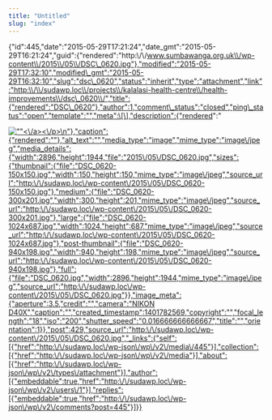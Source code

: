 ```yaml
---
title: "Untitled"
slug: "index"
---
```


{"id":445,"date":"2015-05-29T17:21:24","date\_gmt":"2015-05-29T16:21:24","guid":{"rendered":"http:\\/\\/www.sumbawanga.org.uk\\/wp-content\\/2015\\/05\\/DSC\_0620.jpg"},"modified":"2015-05-29T17:32:10","modified\_gmt":"2015-05-29T16:32:10","slug":"dsc\_0620","status":"inherit","type":"attachment","link":"http:\\/\\/sudawp.loc\\/projects\\/kalalasi-health-centre\\/health-improvements\\/dsc\_0620\\/","title":{"rendered":"DSC\_0620"},"author":1,"comment\_status":"closed","ping\_status":"open","template":"","meta":\[\],"description":{"rendered":"

[![\"\"](\"http:\/\/sudawp.loc\/wp-content\/2015\/05\/DSC_0620-300x201.jpg\")<\\/a><\\/p>\\n"},"caption":{"rendered":""},"alt\_text":"","media\_type":"image","mime\_type":"image\\/jpeg","media\_details":{"width":2896,"height":1944,"file":"2015\\/05\\/DSC\_0620.jpg","sizes":{"thumbnail":{"file":"DSC\_0620-150x150.jpg","width":150,"height":150,"mime\_type":"image\\/jpeg","source\_url":"http:\\/\\/sudawp.loc\\/wp-content\\/2015\\/05\\/DSC\_0620-150x150.jpg"},"medium":{"file":"DSC\_0620-300x201.jpg","width":300,"height":201,"mime\_type":"image\\/jpeg","source\_url":"http:\\/\\/sudawp.loc\\/wp-content\\/2015\\/05\\/DSC\_0620-300x201.jpg"},"large":{"file":"DSC\_0620-1024x687.jpg","width":1024,"height":687,"mime\_type":"image\\/jpeg","source\_url":"http:\\/\\/sudawp.loc\\/wp-content\\/2015\\/05\\/DSC\_0620-1024x687.jpg"},"post-thumbnail":{"file":"DSC\_0620-940x198.jpg","width":940,"height":198,"mime\_type":"image\\/jpeg","source\_url":"http:\\/\\/sudawp.loc\\/wp-content\\/2015\\/05\\/DSC\_0620-940x198.jpg"},"full":{"file":"DSC\_0620.jpg","width":2896,"height":1944,"mime\_type":"image\\/jpeg","source\_url":"http:\\/\\/sudawp.loc\\/wp-content\\/2015\\/05\\/DSC\_0620.jpg"}},"image\_meta":{"aperture":3.5,"credit":"","camera":"NIKON D40X","caption":"","created\_timestamp":1401782569,"copyright":"","focal\_length":"18","iso":"200","shutter\_speed":"0.016666666666667","title":"","orientation":1}},"post":429,"source\_url":"http:\\/\\/sudawp.loc\\/wp-content\\/2015\\/05\\/DSC\_0620.jpg","\_links":{"self":\[{"href":"http:\\/\\/sudawp.loc\\/wp-json\\/wp\\/v2\\/media\\/445"}\],"collection":\[{"href":"http:\\/\\/sudawp.loc\\/wp-json\\/wp\\/v2\\/media"}\],"about":\[{"href":"http:\\/\\/sudawp.loc\\/wp-json\\/wp\\/v2\\/types\\/attachment"}\],"author":\[{"embeddable":true,"href":"http:\\/\\/sudawp.loc\\/wp-json\\/wp\\/v2\\/users\\/1"}\],"replies":\[{"embeddable":true,"href":"http:\\/\\/sudawp.loc\\/wp-json\\/wp\\/v2\\/comments?post=445"}\]}}](http:\/\/sudawp.loc\/wp-content\/2015\/05\/DSC_0620.jpg)